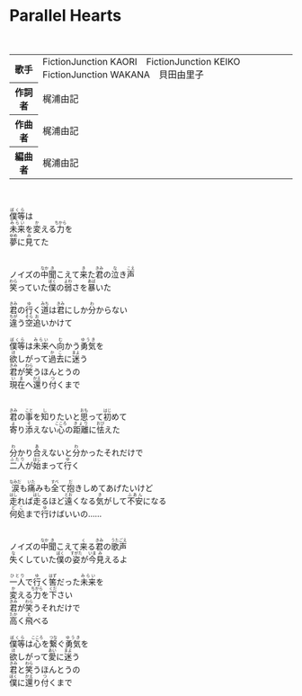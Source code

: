 <h1>Parallel Hearts </h1>
<br>
<table>
<tbody>
<tr>
<th>歌手</th>
<td>FictionJunction KAORI　FictionJunction KEIKO　FictionJunction WAKANA　貝田由里子</td>
</tr>
<tr>
<th>作詞者</th>
<td>梶浦由記</td>
</tr>
<tr>
<th>作曲者</th>
<td>梶浦由記</td>
</tr>
<tr>
<th>編曲者</th>
<td>梶浦由記</td>
</tr>
</tbody>
</table>
<br><br>
<div>
<ruby>僕等<rp>(</rp><rt>ぼくら</rt><rp>)</rp></ruby>は<br>
<ruby>未来<rp>(</rp><rt>みらい</rt><rp>)</rp></ruby>を<ruby>変<rp>(</rp><rt>か</rt><rp>)</rp></ruby>える<ruby>力<rp>(</rp><rt>ちから</rt><rp>)</rp></ruby>を<br>
<ruby>夢<rp>(</rp><rt>ゆめ</rt><rp>)</rp></ruby>に<ruby>見<rp>(</rp><rt>み</rt><rp>)</rp></ruby>てた<br>
<br>
<br>
ノイズの<ruby>中<rp>(</rp><rt>なか</rt><rp>)</rp></ruby><ruby>聞<rp>(</rp><rt>き</rt><rp>)</rp></ruby>こえて<ruby>来<rp>(</rp><rt>き</rt><rp>)</rp></ruby>た<ruby>君<rp>(</rp><rt>きみ</rt><rp>)</rp></ruby>の<ruby>泣<rp>(</rp><rt>な</rt><rp>)</rp></ruby>き<ruby>声<rp>(</rp><rt>こえ</rt><rp>)</rp></ruby><br>
<ruby>笑<rp>(</rp><rt>わら</rt><rp>)</rp></ruby>っていた<ruby>僕<rp>(</rp><rt>ぼく</rt><rp>)</rp></ruby>の<ruby>弱<rp>(</rp><rt>よわ</rt><rp>)</rp></ruby>さを<ruby>暴<rp>(</rp><rt>あば</rt><rp>)</rp></ruby>いた<br>
<br>
<ruby>君<rp>(</rp><rt>きみ</rt><rp>)</rp></ruby>の<ruby>行<rp>(</rp><rt>ゆ</rt><rp>)</rp></ruby>く<ruby>道<rp>(</rp><rt>みち</rt><rp>)</rp></ruby>は<ruby>君<rp>(</rp><rt>きみ</rt><rp>)</rp></ruby>にしか<ruby>分<rp>(</rp><rt>わ</rt><rp>)</rp></ruby>からない<br>
<ruby>違<rp>(</rp><rt>ちが</rt><rp>)</rp></ruby>う<ruby>空<rp>(</rp><rt>そら</rt><rp>)</rp></ruby><ruby>追<rp>(</rp><rt>お</rt><rp>)</rp></ruby>いかけて<br>
<br>
<ruby>僕等<rp>(</rp><rt>ぼくら</rt><rp>)</rp></ruby>は<ruby>未来<rp>(</rp><rt>みらい</rt><rp>)</rp></ruby>へ<ruby>向<rp>(</rp><rt>む</rt><rp>)</rp></ruby>かう<ruby>勇気<rp>(</rp><rt>ゆうき</rt><rp>)</rp></ruby>を<br>
<ruby>欲<rp>(</rp><rt>ほ</rt><rp>)</rp></ruby>しがって<ruby>過去<rp>(</rp><rt>かこ</rt><rp>)</rp></ruby>に<ruby>迷<rp>(</rp><rt>まよ</rt><rp>)</rp></ruby>う<br>
<ruby>君<rp>(</rp><rt>きみ</rt><rp>)</rp></ruby>が<ruby>笑<rp>(</rp><rt>わら</rt><rp>)</rp></ruby>うほんとうの<br>
<ruby>現在<rp>(</rp><rt>いま</rt><rp>)</rp></ruby>へ<ruby>還<rp>(</rp><rt>かえ</rt><rp>)</rp></ruby>り<ruby>付<rp>(</rp><rt>つ</rt><rp>)</rp></ruby>くまで<br>
<br>
<br>
<ruby>君<rp>(</rp><rt>きみ</rt><rp>)</rp></ruby>の<ruby>事<rp>(</rp><rt>こと</rt><rp>)</rp></ruby>を<ruby>知<rp>(</rp><rt>し</rt><rp>)</rp></ruby>りたいと<ruby>思<rp>(</rp><rt>おも</rt><rp>)</rp></ruby>って<ruby>初<rp>(</rp><rt>はじ</rt><rp>)</rp></ruby>めて<br>
<ruby>寄<rp>(</rp><rt>よ</rt><rp>)</rp></ruby>り<ruby>添<rp>(</rp><rt>そ</rt><rp>)</rp></ruby>えない<ruby>心<rp>(</rp><rt>こころ</rt><rp>)</rp></ruby>の<ruby>距離<rp>(</rp><rt>きょり</rt><rp>)</rp></ruby>に<ruby>怯<rp>(</rp><rt>おび</rt><rp>)</rp></ruby>えた<br>
<br>
<ruby>分<rp>(</rp><rt>わ</rt><rp>)</rp></ruby>かり<ruby>合<rp>(</rp><rt>あ</rt><rp>)</rp></ruby>えないと<ruby>分<rp>(</rp><rt>わ</rt><rp>)</rp></ruby>かったそれだけで<br>
<ruby>二人<rp>(</rp><rt>ふたり</rt><rp>)</rp></ruby>が<ruby>始<rp>(</rp><rt>はじ</rt><rp>)</rp></ruby>まって<ruby>行<rp>(</rp><rt>ゆ</rt><rp>)</rp></ruby>く<br>
<br>
<ruby>涙<rp>(</rp><rt>なみだ</rt><rp>)</rp></ruby>も<ruby>痛<rp>(</rp><rt>いた</rt><rp>)</rp></ruby>みも<ruby>全<rp>(</rp><rt>すべ</rt><rp>)</rp></ruby>て<ruby>抱<rp>(</rp><rt>だ</rt><rp>)</rp></ruby>きしめてあげたいけど<br>
<ruby>走<rp>(</rp><rt>はし</rt><rp>)</rp></ruby>れば<ruby>走<rp>(</rp><rt>はし</rt><rp>)</rp></ruby>るほど<ruby>遠<rp>(</rp><rt>とお</rt><rp>)</rp></ruby>くなる<ruby>気<rp>(</rp><rt>き</rt><rp>)</rp></ruby>がして<ruby>不安<rp>(</rp><rt>ふあん</rt><rp>)</rp></ruby>になる<br>
<ruby>何処<rp>(</rp><rt>どこ</rt><rp>)</rp></ruby>まで<ruby>行<rp>(</rp><rt>ゆ</rt><rp>)</rp></ruby>けばいいの……<br>
<br>
<br>
ノイズの<ruby>中<rp>(</rp><rt>なか</rt><rp>)</rp></ruby><ruby>聞<rp>(</rp><rt>き</rt><rp>)</rp></ruby>こえて<ruby>来<rp>(</rp><rt>く</rt><rp>)</rp></ruby>る<ruby>君<rp>(</rp><rt>きみ</rt><rp>)</rp></ruby>の<ruby>歌声<rp>(</rp><rt>うたごえ</rt><rp>)</rp></ruby><br>
<ruby>失<rp>(</rp><rt>な</rt><rp>)</rp></ruby>くしていた<ruby>僕<rp>(</rp><rt>ぼく</rt><rp>)</rp></ruby>の<ruby>姿<rp>(</rp><rt>すがた</rt><rp>)</rp></ruby>が<ruby>今<rp>(</rp><rt>いま</rt><rp>)</rp></ruby><ruby>見<rp>(</rp><rt>み</rt><rp>)</rp></ruby>えるよ<br>
<br>
<ruby>一人<rp>(</rp><rt>ひとり</rt><rp>)</rp></ruby>で<ruby>行<rp>(</rp><rt>ゆ</rt><rp>)</rp></ruby>く<ruby>筈<rp>(</rp><rt>はず</rt><rp>)</rp></ruby>だった<ruby>未来<rp>(</rp><rt>みらい</rt><rp>)</rp></ruby>を<br>
<ruby>変<rp>(</rp><rt>か</rt><rp>)</rp></ruby>える<ruby>力<rp>(</rp><rt>ちから</rt><rp>)</rp></ruby>を<ruby>下<rp>(</rp><rt>くだ</rt><rp>)</rp></ruby>さい<br>
<ruby>君<rp>(</rp><rt>きみ</rt><rp>)</rp></ruby>が<ruby>笑<rp>(</rp><rt>わら</rt><rp>)</rp></ruby>うそれだけで<br>
<ruby>高<rp>(</rp><rt>たか</rt><rp>)</rp></ruby>く<ruby>飛<rp>(</rp><rt>と</rt><rp>)</rp></ruby>べる<br>
<br>
<ruby>僕等<rp>(</rp><rt>ぼくら</rt><rp>)</rp></ruby>は<ruby>心<rp>(</rp><rt>こころ</rt><rp>)</rp></ruby>を<ruby>繋<rp>(</rp><rt>つな</rt><rp>)</rp></ruby>ぐ<ruby>勇気<rp>(</rp><rt>ゆうき</rt><rp>)</rp></ruby>を<br>
<ruby>欲<rp>(</rp><rt>ほ</rt><rp>)</rp></ruby>しがって<ruby>愛<rp>(</rp><rt>あい</rt><rp>)</rp></ruby>に<ruby>迷<rp>(</rp><rt>まよ</rt><rp>)</rp></ruby>う<br>
<ruby>君<rp>(</rp><rt>きみ</rt><rp>)</rp></ruby>と<ruby>笑<rp>(</rp><rt>わら</rt><rp>)</rp></ruby>うほんとうの<br>
<ruby>僕<rp>(</rp><rt>ぼく</rt><rp>)</rp></ruby>に<ruby>還<rp>(</rp><rt>かえ</rt><rp>)</rp></ruby>り<ruby>付<rp>(</rp><rt>つ</rt><rp>)</rp></ruby>くまで
</div>